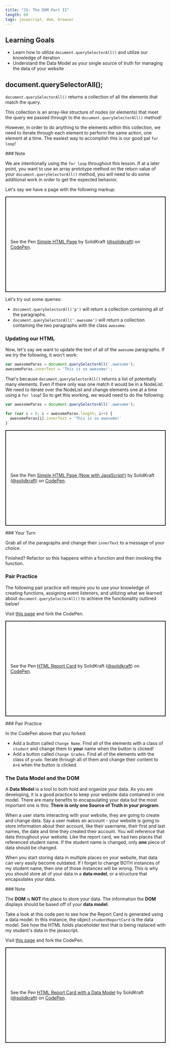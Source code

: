 ```yaml
---
title: "JS: The DOM Part II"
length: 60
tags: javascript, dom, browser
---
```


## Learning Goals

* Learn how to utilize `document.querySelectorAll()` and utilize our knowledge of iteration
* Understand the Data Model as your single source of truth for managing the data of your website

## document.querySelectorAll();

 `document.querySelectorAll()` returns a collection of all the elements that match the query.

This collection is an array-like structure of nodes (or elements) that meet the query we passed through to the `document.querySelectorAll()` method!

However, in order to do anything to the elements within this collection, we need to iterate through each element to perform the same action, one element at a time. The easiest way to accomplish this is our good pal `for loop`!

<section class="note">
### Note

We are intentionally using the `for loop` throughout this lesson. If at a later point, you want to use an array prototype method on the return value of your `document.querySelectorAll()` method, you will need to do some additional work in order to get the expected behavior.
</section>

Let's say we have a page with the following markup:

<p class="codepen" data-height="300" data-theme-id="37918" data-default-tab="html,result" data-user="solidkraft" data-slug-hash="PoNGOmR" style="height: 300px; box-sizing: border-box; display: flex; align-items: center; justify-content: center; border: 2px solid; margin: 1em 0; padding: 1em;" data-pen-title="Simple HTML Page">
  <span>See the Pen <a href="https://codepen.io/solidkraft/pen/PoNGOmR">
  Simple HTML Page</a> by SolidKraft (<a href="https://codepen.io/solidkraft">@solidkraft</a>)
  on <a href="https://codepen.io">CodePen</a>.</span>
</p>
<script async src="https://static.codepen.io/assets/embed/ei.js"></script>

Let's try out some queries:

* `document.querySelectorAll('p')` will return a collection containing all of the paragraphs.
* `document.querySelectorAll('.awesome')` will return a collection containing the two paragraphs with the class `awesome`.

### Updating our HTML

Now, let's say we want to update the text of all of the `awesome` paragraphs. If we try the following, it won't work:

```js
var awesomeParas = document.querySelectorAll('.awesome');
awesomeParas.innerText = 'This is so awesome!';
```

That's because `document.querySelectorAll()` returns a list of potentially many elements. Even if there only was one match it would be in a NodeList. We need to iterate over the NodeList and change elements one at a time using a `for loop`! So to get this working, we would need to do the following:

```js
var awesomeParas = document.querySelectorAll('.awesome');

for (var i = 0; i < awesomeParas.length; i++) {
  awesomeParas[i].innerText = 'This is so awesome!'
}
```

<p class="codepen" data-height="300" data-theme-id="37918" data-default-tab="html,result" data-user="solidkraft" data-slug-hash="poyEdrm" style="height: 300px; box-sizing: border-box; display: flex; align-items: center; justify-content: center; border: 2px solid; margin: 1em 0; padding: 1em;" data-pen-title="Simple HTML Page (Now with JavaScript!)">
  <span>See the Pen <a href="https://codepen.io/solidkraft/pen/poyEdrm">
  Simple HTML Page (Now with JavaScript!)</a> by SolidKraft (<a href="https://codepen.io/solidkraft">@solidkraft</a>)
  on <a href="https://codepen.io">CodePen</a>.</span>
</p>
<script async src="https://static.codepen.io/assets/embed/ei.js"></script>

<section class="call-to-action">
### Your Turn

Grab all of the paragraphs and change their `innerText` to a message of your choice.

Finished? Refactor so this happens within a function and then invoking the function.
</section>

### Pair Practice

The following pair practice will require you to use your knowledge of creating functions, assigning event listeners, and utilizing what we learned about `document.querySelectorAll()` to achieve the functionality outlined below!

Visit <a href="https://codepen.io/solidkraft/pen/PoNGOeB" target="blank">this page</a> and fork the CodePen.

<p class="codepen" data-height="300" data-theme-id="37918" data-default-tab="html,result" data-user="solidkraft" data-slug-hash="dyMpZjz" style="height: 300px; box-sizing: border-box; display: flex; align-items: center; justify-content: center; border: 2px solid; margin: 1em 0; padding: 1em;" data-pen-title="HTML Report Card">
  <span>See the Pen <a href="https://codepen.io/solidkraft/pen/dyMpZjz">
  HTML Report Card</a> by SolidKraft (<a href="https://codepen.io/solidkraft">@solidkraft</a>)
  on <a href="https://codepen.io">CodePen</a>.</span>
</p>
<script async src="https://static.codepen.io/assets/embed/ei.js"></script>

<section class="call-to-action">
### Pair Practice

In the CodePen above that you forked:

* Add a button called `Change Name`. Find all of the elements with a class of `student` and change them to **your** name when the button is clicked!
* Add a button called `Change Grades`. Find all of the elements with the class of `grade`. Iterate through all of them and change their content to `A+`s when the button is clicked.
</section>

### The Data Model and the DOM

A **Data Model** is a tool to both hold and organize your data. As you are developing, it is a good practice to keep your website data contained in one model. There are many benefits to encapsulating your data but the most important one is this: **There is only one Source of Truth in your program**.

When a user starts interacting with your website, they are going to create and change data. Say a user makes an account - your website is going to store information about their account, like their username, their first and last names, the date and time they created their account. You will reference that data throughout your website. Like the report card, we had two places that referenced student name. If the student name is changed, only **one** piece of data should be changed.

When you start storing data in multiple places on your website, that data can very easily become outdated. If I forget to change BOTH instances of my student name, then one of those instances will be wrong. This is why you should store all of your data in a **data model**, or a structure that encapsulates your data.

<section class="note">
### Note

The **DOM** is **NOT** the place to store your data. The information the **DOM** displays should be based off of your **data model**.
</section>

Take a look at this code pen to see how the Report Card is generated using a data model. In this instance, the object `studentReportCard` is the data model. See how the HTML holds placeholder text that is being replaced with my student's data in the javascript.

Visit <a href="https://codepen.io/solidkraft/pen/abNmVaB" target="blank">this page</a> and fork the CodePen.

<p class="codepen" data-height="300" data-theme-id="37918" data-default-tab="html,result" data-user="solidkraft" data-slug-hash="abNmVaB" style="height: 300px; box-sizing: border-box; display: flex; align-items: center; justify-content: center; border: 2px solid; margin: 1em 0; padding: 1em;" data-pen-title="HTML Report Card with a Data Model">
  <span>See the Pen <a href="https://codepen.io/solidkraft/pen/abNmVaB">
  HTML Report Card with a Data Model</a> by SolidKraft (<a href="https://codepen.io/solidkraft">@solidkraft</a>)
  on <a href="https://codepen.io">CodePen</a>.</span>
</p>
<script async src="https://static.codepen.io/assets/embed/ei.js"></script>
